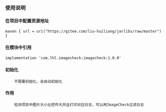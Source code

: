 ### 使用说明
#### 在项目中配置资源地址
```
maven { url = uri("https://gitee.com/liu-huiliang/jarlibs/raw/master") }
```
#### 在模块中引用
```
implementation 'com.lhl.imagecheck:imagecheck:1.0.0'
```

#### 初始化    
        不需要初始化，会自动初始化
#### 作用  
        检测项目中图片大小比控件大并且打印对应日志，可以用ImageCheck过滤日志
        